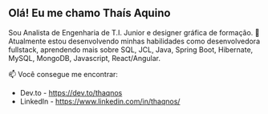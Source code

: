 ## Olá! Eu me chamo Thaís Aquino
Sou Analista de Engenharia de T.I. Junior e designer gráfica de formação. 
🌱 Atualmente estou desenvolvendo minhas habilidades como desenvolvedora fullstack, aprendendo mais sobre SQL, JCL, Java, Spring Boot, Hibernate, MySQL, MongoDB, Javascript, React/Angular.

📫 Você consegue me encontrar:
- Dev.to - https://dev.to/thaqnos
- LinkedIn - https://www.linkedin.com/in/thaqnos/

<!---
thatsaquino/thatsaquino is a ✨ special ✨ repository because its `README.md` (this file) appears on your GitHub profile.
You can click the Preview link to take a look at your changes.
--->
